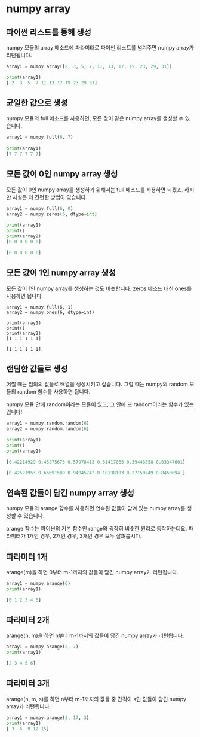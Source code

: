 # numpy array
## 파이썬 리스트를 통해 생성
numpy 모듈의 array 메소드에 파라미터로 파이썬 리스트를 넘겨주면 numpy array가 리턴됩니다.
```python
array1 = numpy.array([2, 3, 5, 7, 11, 13, 17, 19, 23, 29, 31])

print(array1)
[ 2  3  5  7 11 13 17 19 23 29 31]
```
## 균일한 값으로 생성
numpy 모듈의 full 메소드를 사용하면, 모든 값이 같은 numpy array를 생성할 수 있습니다.
```python
array1 = numpy.full(6, 7)
    
print(array1)
[7 7 7 7 7 7]
```
## 모든 값이 0인 numpy array 생성
모든 값이 0인 numpy array를 생성하기 위해서는 full 메소드를 사용하면 되겠죠. 하지만 사실은 더 간편한 방법이 있습니다.
```python
array1 = numpy.full(6, 0)
array2 = numpy.zeros(6, dtype=int)
    
print(array1)
print()
print(array2)
[0 0 0 0 0 0]

[0 0 0 0 0 0]
```
## 모든 값이 1인 numpy array 생성
모든 값이 1인 numpy array를 생성하는 것도 비슷합니다. zeros 메소드 대신 ones를 사용하면 됩니다.
```
array1 = numpy.full(6, 1)
array2 = numpy.ones(6, dtype=int)
    
print(array1)
print()
print(array2)
[1 1 1 1 1 1]

[1 1 1 1 1 1]
```
## 랜덤한 값들로 생성
어쩔 때는 임의의 값들로 배열을 생성시키고 싶습니다. 그럴 때는 numpy의 random 모듈의 random 함수를 사용하면 됩니다.

numpy 모듈 안에 random이라는 모듈이 있고, 그 안에 또 random이라는 함수가 있는 겁니다!
```python
array1 = numpy.random.random(6)
array2 = numpy.random.random(6)
    
print(array1)
print()
print(array2)

[0.42214929 0.45275673 0.57978413 0.61417065 0.39448558 0.03347601]

[0.42521953 0.65091589 0.94045742 0.18138103 0.27150749 0.8450694 ]
```
## 연속된 값들이 담긴 numpy array 생성
numpy 모듈의 arange 함수를 사용하면 연속된 값들이 담겨 있는 numpy array를 생성할 수 있습니다.

arange 함수는 파이썬의 기본 함수인 range와 굉장히 비슷한 원리로 동작하는데요. 파라미터가 1개인 경우, 2개인 경우, 3개인 경우 모두 살펴봅시다.

## 파라미터 1개
arange(m)을 하면 0부터 m-1까지의 값들이 담긴 numpy array가 리턴됩니다.
```python
array1 = numpy.arange(6)
print(array1)

[0 1 2 3 4 5]
```
## 파라미터 2개
arange(n, m)을 하면 n부터 m-1까지의 값들이 담긴 numpy array가 리턴됩니다.
```python
array1 = numpy.arange(2, 7)
print(array1)

[2 3 4 5 6]
```
## 파라미터 3개
arange(n, m, s)를 하면 n부터 m-1까지의 값들 중 간격이 s인 값들이 담긴 numpy array가 리턴됩니다.
```python
array1 = numpy.arange(3, 17, 3)
print(array1)
[ 3  6  9 12 15]
```